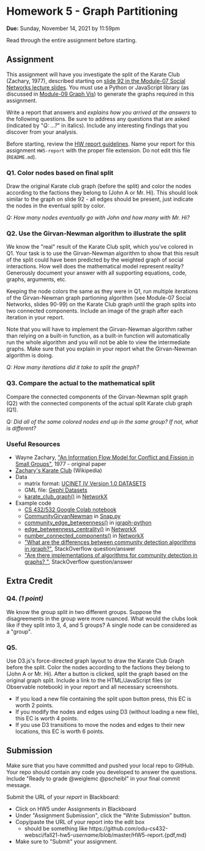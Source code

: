 # Homework 5 - Graph Partitioning
**Due:** Sunday, November 14, 2021 by 11:59pm

Read through the entire assignment before starting.

## Assignment 

This assignment will have you investigate the split of the Karate Club (Zachary, 1977), described starting on [slide 92 in the Module-07 Social Networks lecture slides](https://docs.google.com/presentation/d/1G9bY32EslxRdIq7znDZoGJd3-_Ock1FeJcqN3QgQuy4/edit#slide=id.g7e0acafd7b_0_0).  You must use a Python or JavaScript library (as discussed in [Module-09 Graph Vis](https://docs.google.com/presentation/d/1M_c2CKSnVS9fe-1vAfV4sac6KoZ36KdknFiYBL575uw/edit?usp=sharing)) to generate the graphs required in this assignment.

Write a report that answers and *explains how you arrived at the answers* to the following questions.  Be sure to address any questions that are asked (indicated by "*Q: ...?*" in italics). Include any interesting findings that you discover from your analysis.
 
Before starting, review the [HW report guidelines](https://github.com/odu-cs432-websci/public/blob/main/fall21/getting-started/reports.md).  Name your report for this assignment `HW5-report` with the proper file extension.  Do not edit this file (`README.md`).

### Q1. Color nodes based on final split

Draw the original Karate club graph (before the split) and color the nodes according to the factions they belong to (John A or Mr. Hi).  This should look similar to the graph on slide 92 - all edges should be present, just indicate the nodes in the eventual split by color.

*Q: How many nodes eventually go with John and how many with Mr. Hi?*

### Q2. Use the Girvan-Newman algorithm to illustrate the split

We know the "real" result of the Karate Club split, which you've colored in Q1. Your task is to use the Girvan-Newman algorithm to show that this result of the split could have been predicted by the weighted graph of social interactions.  How well does the mathematical model represent reality?  Generously document your answer with all supporting equations, code, graphs, arguments, etc.

Keeping the node colors the same as they were in Q1, run multiple iterations of the Girvan-Newman graph partioning algorithm (see Module-07 Social Networks, slides 90-99) on the Karate Club graph until the graph splits into two connected components. Include an image of the graph after each iteration in your report.  

Note that you will have to implement the Girvan-Newman algorithm rather than relying on a built-in function, as a built-in function will automatically run the whole algorithm and you will not be able to view the intermediate graphs.  Make sure that you explain in your report what the Girvan-Newman algorithm is doing.

*Q: How many iterations did it take to split the graph?*  

### Q3. Compare the actual to the mathematical split

Compare the connected components of the Girvan-Newman split graph (Q2) with the connected components of the actual split Karate club graph (Q1). 

*Q: Did all of the same colored nodes end up in the same group?  If not, what is different?*

### Useful Resources

* Wayne Zachary, ["An Information Flow Model for Conflict and Fission in Small Groups"](http://aris.ss.uci.edu/~lin/76.pdf), 1977 - original paper 
* [Zachary's Karate Club](https://en.wikipedia.org/wiki/Zachary's_karate_club) (Wikipedia)
* Data 
   * matrix format: [UCINET IV Version 1.0 DATASETS](http://vlado.fmf.uni-lj.si/pub/networks/data/Ucinet/UciData.htm#zachary)
   * GML file: [Gephi Datasets](https://github.com/gephi/gephi/wiki/Datasets)
   * [karate_club_graph()](https://networkx.org/documentation/stable/auto_examples/graph/plot_karate_club.html) in [NetworkX](https://networkx.org/documentation/stable/index.html)
* Example code
  * [CS 432/532 Google Colab notebook](https://github.com/odu-cs432-websci/public/blob/main/fall21/432_F21_NetworkX_example.ipynb)
  * [CommunityGirvanNewman](https://snap.stanford.edu/snappy/doc/reference/CommunityGirvanNewman.html) in [Snap.py](https://snap.stanford.edu/snappy/doc/tutorial/index-tut.html) 
  * [community_edge_betweenness()](https://igraph.org/python/doc/api/igraph.Graph.html#community_edge_betweenness) in [igraph-python](https://igraph.org/python/) 
  * [edge_betweenness_centrality()](https://networkx.org/documentation/stable/reference/algorithms/generated/networkx.algorithms.centrality.edge_betweenness_centrality.html#networkx.algorithms.centrality.edge_betweenness_centrality) in [NetworkX](https://networkx.org/)
  * [number_connected_components()](https://networkx.org/documentation/stable/reference/algorithms/generated/networkx.algorithms.components.number_connected_components.html#networkx.algorithms.components.number_connected_components) in [NetworkX](https://networkx.org/)
  * ["What are the differences between community detection algorithms in igraph?"](http://stackoverflow.com/questions/9471906/what-are-the-differences-between-community-detection-algorithms-in-igraph/9478989#9478989), StackOverflow question/answer
  * ["Are there implementations of algorithms for community detection in graphs? "](http://stackoverflow.com/questions/5822265/are-there-implementations-of-algorithms-for-community-detection-in-graphs), StackOverflow question/answer

## Extra Credit

### Q4. *(1 point)*
We know the group split in two different groups.  Suppose the disagreements in the group were more nuanced.  What would the clubs look like if they split into 3, 4, and 5 groups?  A single node can be considered as a "group".

### Q5. 
Use D3.js's force-directed graph layout to draw the Karate Club Graph before the split. Color the nodes according to the factions they belong to (John A or Mr. Hi). After a button is clicked, split the graph based on the original graph split. Include a link to the HTML/JavaScript files (or Observable notebook) in your report and all necessary screenshots.
* If you load a new file containing the split upon button press, this EC is worth 2 points.
* If you modify the nodes and edges using D3 (without loading a new file), this EC is worth 4 points.
* If you use D3 transitions to move the nodes and edges to their new locations, this EC is worth 6 points.

## Submission

Make sure that you have committed and pushed your local repo to GitHub.  Your repo should contain any code you developed to answer the questions.  Include "Ready to grade @weiglemc @pscheibl" in your final commit message. 

Submit the URL of your *report* in Blackboard:

* Click on HW5 under Assignments in Blackboard
* Under "Assignment Submission", click the "Write Submission" button.
* Copy/paste the URL of your report into the edit box
  * should be something like https<nolink>://github.com/odu-cs432-websci/fall21-hw5-*username*/blob/master/HW5-report.{pdf,md}
* Make sure to "Submit" your assignment. 
